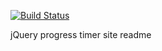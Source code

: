 [![Build Status](https://travis-ci.org/tnory56/jquery-progressTimer.svg?branch=gh-pages)](https://travis-ci.org/tnory56/jquery-progressTimer)


jQuery progress timer site readme